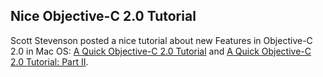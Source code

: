 ## Nice Objective-C 2.0 Tutorial

Scott Stevenson posted a nice tutorial about new Features in Objective-C 2.0 in Mac OS: [A Quick Objective-C 2.0 Tutorial][1] and [A Quick Objective-C 2.0 Tutorial: Part II][2].

[1]: http://theocacao.com/document.page/510
[2]: http://theocacao.com/document.page/516